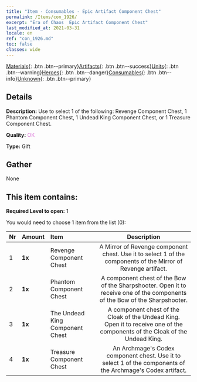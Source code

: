 ```yaml
---
title: "Item - Consumables - Epic Artifact Component Chest"
permalink: /Items/con_1926/
excerpt: "Era of Chaos  Epic Artifact Component Chest"
last_modified_at: 2021-03-31
locale: en
ref: "con_1926.md"
toc: false
classes: wide
---
```

 [Materials](/Items/){: .btn .btn--primary}[Artifacts](/Items/Artifacts/){: .btn .btn--success}[Units](/Items/Units/){: .btn .btn--warning}[Heroes](/Items/Heroes/){: .btn .btn--danger}[Consumables](/Items/Consumables/){: .btn .btn--info}[Unknown](/Items/Unknown/){: .btn .btn--primary}

## Details
 **Description:** Use to select 1 of the following: Revenge Component Chest, 1 Phantom Component Chest, 1 Undead King Component Chest, or 1 Treasure Component Chest.

 **Quality:** <span style="color: #DA70D6">OK</span>

 **Type:** Gift

## Gather

  None

## This item contains:

 **Required Level to open:** 1

 You would need to choose 1 item from the list (0):

  | Nr | Amount |     Item    | Description |
  |:---|:-------|:------------|:-----------:|
  | 1 |  **1x** | Revenge Component Chest | A Mirror of Revenge component chest. Use it to select 1 of the components of the Mirror of Revenge artifact.  | 
  | 2 |  **1x** | Phantom Component Chest | A component chest of the Bow of the Sharpshooter. Open it to receive one of the components of the Bow of the Sharpshooter.  | 
  | 3 |  **1x** | The Undead King Component Chest | A component chest of the Cloak of the Undead King. Open it to receive one of the components of the Cloak of the Undead King.  | 
  | 4 |  **1x** | Treasure Component Chest | An Archmage's Codex component chest. Use it to select 1 of the components of the Archmage's Codex artifact.  | 
